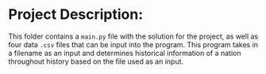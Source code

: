 # Project Description:

This folder contains a ```main.py``` file with the solution for the project, as well as four data ```.csv``` files that can be input into the program. This program takes in a filename as an input and determines historical information of a nation throughout history based on the file used as an input. 
